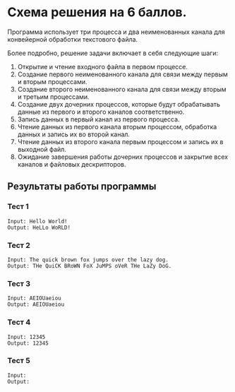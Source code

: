 # Схема решения на 6 баллов.
Программа использует три процесса и два неименованных канала для конвейерной обработки текстового файла.

Более подробно, решение задачи включает в себя следующие шаги:

1. Открытие и чтение входного файла в первом процессе.
2. Создание первого неименованного канала для связи между первым и вторым процессами.
3. Создание второго неименованного канала для связи между вторым и третьим процессами.
4. Создание двух дочерних процессов, которые будут обрабатывать данные из первого и второго каналов соответственно.
5. Запись данных в первый канал из первого процесса.
6. Чтение данных из первого канала вторым процессом, обработка данных и запись их во второй канал.
7. Чтение данных из второго канала первым процессом и запись их в выходной файл.
8. Ожидание завершения работы дочерних процессов и закрытие всех каналов и файловых дескрипторов.

## Результаты работы программы
### Тест 1
```
Input: Hello World!
Output: HeLLo WoRLD!
```

### Тест 2
```
Input: The quick brown fox jumps over the lazy dog.
Output: THe QuiCK BRoWN FoX JuMPS oVeR THe LaZy DoG.
```

### Тест 3
```
Input: AEIOUaeiou
Output: AEIOUaeiou
```

### Тест 4
```
Input: 12345
Output: 12345
```

### Тест 5
```
Input: 
Output: 
```